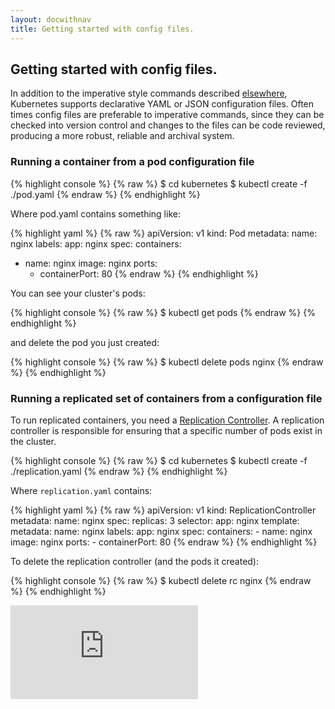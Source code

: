 ```yaml
---
layout: docwithnav
title: Getting started with config files.
---
```

<!-- BEGIN MUNGE: UNVERSIONED_WARNING -->


<!-- END MUNGE: UNVERSIONED_WARNING -->

## Getting started with config files.

In addition to the imperative style commands described [elsewhere](simple-nginx.html), Kubernetes
supports declarative YAML or JSON configuration files.  Often times config files are preferable
to imperative commands, since they can be checked into version control and changes to the files
can be code reviewed, producing a more robust, reliable and archival system.

### Running a container from a pod configuration file

{% highlight console %}
{% raw %}
$ cd kubernetes
$ kubectl create -f ./pod.yaml
{% endraw %}
{% endhighlight %}

Where pod.yaml contains something like:

{% highlight yaml %}
{% raw %}
apiVersion: v1
kind: Pod
metadata:
  name: nginx
  labels:
    app: nginx
spec:
  containers:
  - name: nginx
    image: nginx
    ports:
    - containerPort: 80
{% endraw %}
{% endhighlight %}

You can see your cluster's pods:

{% highlight console %}
{% raw %}
$ kubectl get pods
{% endraw %}
{% endhighlight %}

and delete the pod you just created:

{% highlight console %}
{% raw %}
$ kubectl delete pods nginx
{% endraw %}
{% endhighlight %}

### Running a replicated set of containers from a configuration file

To run replicated containers, you need a [Replication Controller](replication-controller.html).
A replication controller is responsible for ensuring that a specific number of pods exist in the
cluster.

{% highlight console %}
{% raw %}
$ cd kubernetes
$ kubectl create -f ./replication.yaml
{% endraw %}
{% endhighlight %}

Where `replication.yaml` contains:

{% highlight yaml %}
{% raw %}
apiVersion: v1
kind: ReplicationController
metadata:
  name: nginx
spec:
  replicas: 3
  selector:
    app: nginx
  template:
    metadata:
      name: nginx
      labels:
        app: nginx
    spec:
      containers:
      - name: nginx
        image: nginx
        ports:
        - containerPort: 80
{% endraw %}
{% endhighlight %}

To delete the replication controller (and the pods it created):

{% highlight console %}
{% raw %}
$ kubectl delete rc nginx
{% endraw %}
{% endhighlight %}


<!-- BEGIN MUNGE: IS_VERSIONED -->
<!-- TAG IS_VERSIONED -->
<!-- END MUNGE: IS_VERSIONED -->


<!-- BEGIN MUNGE: GENERATED_ANALYTICS -->
[![Analytics](https://kubernetes-site.appspot.com/UA-36037335-10/GitHub/docs/user-guide/simple-yaml.md?pixel)]()
<!-- END MUNGE: GENERATED_ANALYTICS -->

